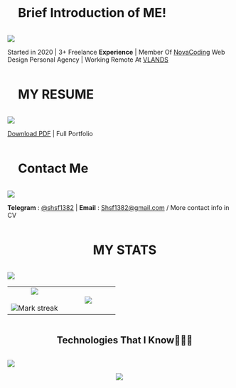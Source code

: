 <!--h1 without bottom border-->
<div id="user-content-toc">
  <ul align="left">
    <summary><h1 style="display: inline-block">Brief Introduction of ME!</h1></summary>
  </ul>
</div>
<img src="https://user-images.githubusercontent.com/73097560/115834477-dbab4500-a447-11eb-908a-139a6edaec5c.gif">

Started in 2020 | 3+ Freelance **Experience** | Member Of [NovaCoding](https://github.com/NovaCodingInc) Web Design Personal Agency | Working Remote At [VLANDS](https://vlands.ir)

<!--h1 without bottom border-->
<div id="user-content-toc">
  <ul align="left">
    <summary><h1 style="display: inline-block">MY RESUME</h1></summary>
  </ul>
</div>
<img src="https://user-images.githubusercontent.com/73097560/115834477-dbab4500-a447-11eb-908a-139a6edaec5c.gif">

[Download PDF](/MyResume.pdf) | Full Portfolio

<!--h1 without bottom border-->
<div id="user-content-toc">
  <ul align="left">
    <summary><h1 style="display: inline-block">Contact Me</h1></summary>
  </ul>
</div>
<img src="https://user-images.githubusercontent.com/73097560/115834477-dbab4500-a447-11eb-908a-139a6edaec5c.gif">

**Telegram** : [@shsf1382](https://t.me/shsf1382)
|
**Email** : [Shsf1382@gmail.com](mailto:shsf1382@gmail.com)
/ More contact info in CV

<!--h1 without bottom border-->
<div id="user-content-toc">
  <ul align="center">
    <summary><h1 style="display: inline-block">MY STATS</h1></summary>
  </ul>
</div>
<img src="https://user-images.githubusercontent.com/73097560/115834477-dbab4500-a447-11eb-908a-139a6edaec5c.gif">

<p align="center">
  <!--- stats (start) -->
<table align="center">
<tr border="none">
<td width="50%" align="center">
  
  <img  align="center"  src="https://github-readme-stats-siavash-samadis-projects.vercel.app/api?username=shsf1382hAcKeR&theme=dark&show_icons=true&count_private=true" />
  <br></br>
  <img  title="🔥 Get streak stats for your profile at git.io/streak-stats" alt="Mark streak" src="https://github-readme-streak-stats.herokuapp.com/?user=shsf1382hAcKeR&theme=dark&hide_border=false" /> 
</td>

<td width="50%" align="center">

  <img  align="center"  src="https://github-readme-stats-siavash-samadis-projects.vercel.app/api/top-langs/?username=shsf1382hAcKeR&theme=dark&hide_border=false&no-bg=true&no-frame=true&langs_count=10"/>
  
  </td>
</tr>
</table>
<!--- stats (end) -->
</p>

<!--h1 without bottom border-->
<div id="user-content-toc">
  <ul align="center">
    <summary><h2 style="display: inline-block">Technologies That I Know👨🏻‍💻</h2></summary>
  </ul>
</div>
<img src="https://user-images.githubusercontent.com/73097560/115834477-dbab4500-a447-11eb-908a-139a6edaec5c.gif">

<!--tech stack icons-->
<p align="center">
  <a href="https://skillicons.dev">
    <img src="https://skillicons.dev/icons?i=html,css,bootstrap,materialui,tailwind,sass,less,js,ts,vue,react,angular,nextjs,nuxt,threejs,py,flask,md,figma,discord,vscode,atom,notion,postman,neovim,vite,webpack,yarn,pnpm,npm,bun,git,github,linux,windows,debian,powershell,bash&perline=19" />
  </a>
</p>
